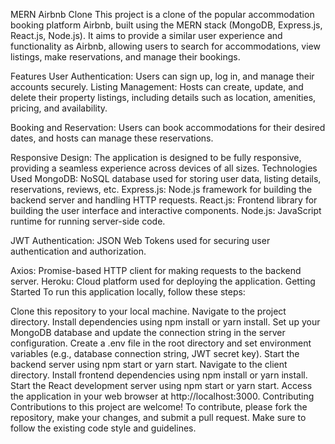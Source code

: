 
MERN Airbnb Clone
This project is a clone of the popular accommodation booking platform Airbnb, built using the MERN stack (MongoDB, Express.js, React.js, Node.js). It aims to provide a similar user experience and functionality as Airbnb, allowing users to search for accommodations, view listings, make reservations, and manage their bookings.

Features
User Authentication: Users can sign up, log in, and manage their accounts securely.
Listing Management: Hosts can create, update, and delete their property listings, including details such as location, amenities, pricing, and availability.

Booking and Reservation: Users can book accommodations for their desired dates, and hosts can manage these reservations.

Responsive Design: The application is designed to be fully responsive, providing a seamless experience across devices of all sizes.
Technologies Used
MongoDB: NoSQL database used for storing user data, listing details, reservations, reviews, etc.
Express.js: Node.js framework for building the backend server and handling HTTP requests.
React.js: Frontend library for building the user interface and interactive components.
Node.js: JavaScript runtime for running server-side code.

JWT Authentication: JSON Web Tokens used for securing user authentication and authorization.

Axios: Promise-based HTTP client for making requests to the backend server.
Heroku: Cloud platform used for deploying the application.
Getting Started
To run this application locally, follow these steps:

Clone this repository to your local machine.
Navigate to the project directory.
Install dependencies using npm install or yarn install.
Set up your MongoDB database and update the connection string in the server configuration.
Create a .env file in the root directory and set environment variables (e.g., database connection string, JWT secret key).
Start the backend server using npm start or yarn start.
Navigate to the client directory.
Install frontend dependencies using npm install or yarn install.
Start the React development server using npm start or yarn start.
Access the application in your web browser at http://localhost:3000.
Contributing
Contributions to this project are welcome! To contribute, please fork the repository, make your changes, and submit a pull request. Make sure to follow the existing code style and guidelines.
